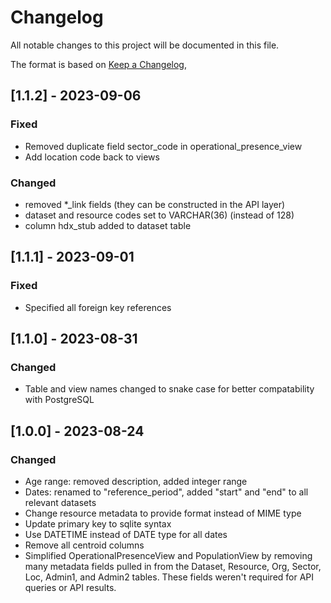 # Changelog

All notable changes to this project will be documented in this file.

The format is based on [Keep a Changelog](https://keepachangelog.com/en/1.0.0/),

## [1.1.2] - 2023-09-06

### Fixed

- Removed duplicate field sector_code in operational_presence_view
- Add location code back to views

### Changed

- removed *_link fields (they can be constructed in the API layer)
- dataset and resource codes set to VARCHAR(36) (instead of 128)
- column hdx_stub added to dataset table

## [1.1.1] - 2023-09-01

### Fixed

- Specified all foreign key references

## [1.1.0] - 2023-08-31

### Changed

- Table and view names changed to snake case for better compatability
  with PostgreSQL

## [1.0.0] - 2023-08-24

### Changed

- Age range: removed description, added integer range
- Dates: renamed to "reference_period", added "start" and
  "end" to all relevant datasets
- Change resource metadata to provide format instead of MIME type
- Update primary key to sqlite syntax
- Use DATETIME instead of DATE type for all dates
- Remove all centroid columns
- Simplified OperationalPresenceView and PopulationView by removing many metadata
  fields pulled in from the Dataset, Resource, Org, Sector, Loc, Admin1, and Admin2
  tables. These fields weren't required for API queries or API results.
